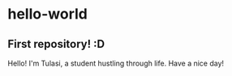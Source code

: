 # hello-world
## First repository! :D
Hello! I'm Tulasi, a student hustling through life.
Have a nice day!

